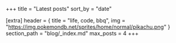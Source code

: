 +++
title = "Latest posts"
sort_by = "date"

[extra]
header = { title = "life, code, bbq", img = "https://img.pokemondb.net/sprites/home/normal/pikachu.png" }
section_path = "blog/_index.md"
max_posts = 4
+++

